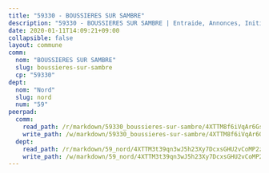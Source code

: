 ```yaml
---
title: "59330 - BOUSSIERES SUR SAMBRE"
description: "59330 - BOUSSIERES SUR SAMBRE | Entraide, Annonces, Initiatives"
date: 2020-01-11T14:09:21+09:00
collapsible: false
layout: commune
comm:
  nom: "BOUSSIERES SUR SAMBRE"
  slug: boussieres-sur-sambre
  cp: "59330"
dept:
  nom: "Nord"
  slug: nord
  num: "59"
peerpad:
  comm:
    read_path: /r/markdown/59330_boussieres-sur-sambre/4XTTM8f6iVqAr6GsuMRn3RH17Ydjy5Zh1CNXpgvahokhhN9aM
    write_path: /w/markdown/59330_boussieres-sur-sambre/4XTTM8f6iVqAr6GsuMRn3RH17Ydjy5Zh1CNXpgvahokhhN9aM-K3TgUvqPSGsQKpBqPajKchH7PTe5e7XqD49HE1qmVxWDLNSyqg6Fp7xVLXQ22x2VijkSf9ayxzaS5F5JmiemCKRSu71n7p8YQN48VCXGnrDiVu8Yq7L9fsVov12UUNFscY1xqPz5
  dept:
    read_path: /r/markdown/59_nord/4XTTM3t39qn3wJ5h23Xy7DcxsGHU2vCoMP2z3iS4TUn3TrtdJ
    write_path: /w/markdown/59_nord/4XTTM3t39qn3wJ5h23Xy7DcxsGHU2vCoMP2z3iS4TUn3TrtdJ-K3TgTuZGkuZqXfr6fpmH7pGsMT6ndvZQMyRDze5QBt7XScLWHoBi246kLoDKpTH2Yo4f3AFSSJqGc2ozvNww7qPLqsDjpvahxCbQ6F5znbfjp6kVgaDcTYc9LyhwSfYuCevnvZUQ
---
```


